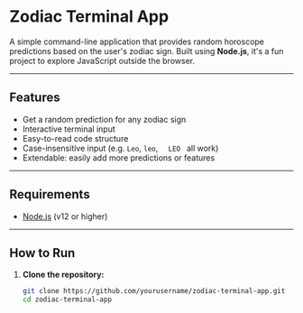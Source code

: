 # Zodiac Terminal App

A simple command-line application that provides random horoscope predictions based on the user's zodiac sign. Built using **Node.js**, it's a fun project to explore JavaScript outside the browser.

---

## Features

- Get a random prediction for any zodiac sign
- Interactive terminal input
- Easy-to-read code structure
- Case-insensitive input (e.g. `Leo`, `leo`, `   LEO  ` all work)
- Extendable: easily add more predictions or features

---

## Requirements

- [Node.js](https://nodejs.org/) (v12 or higher)

---

## How to Run

1. **Clone the repository:**
   ```bash
   git clone https://github.com/yourusername/zodiac-terminal-app.git
   cd zodiac-terminal-app
